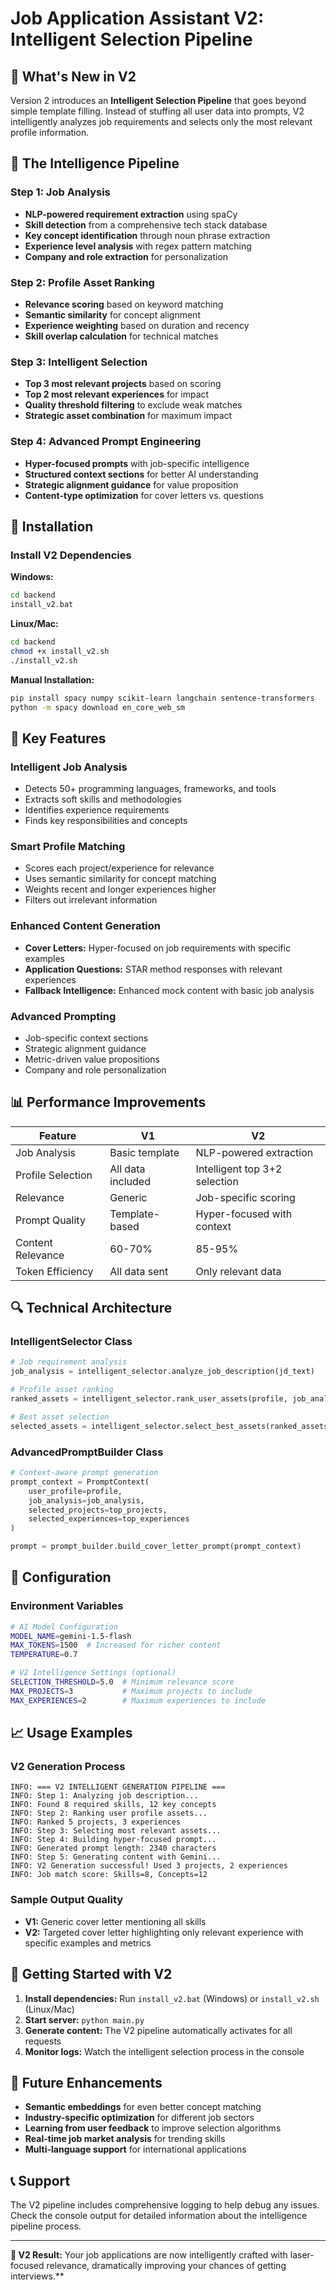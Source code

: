# Job Application Assistant V2: Intelligent Selection Pipeline

## 🚀 **What's New in V2**

Version 2 introduces an **Intelligent Selection Pipeline** that goes beyond simple template filling. Instead of stuffing all user data into prompts, V2 intelligently analyzes job requirements and selects only the most relevant profile information.

## 🧠 **The Intelligence Pipeline**

### **Step 1: Job Analysis**
- **NLP-powered requirement extraction** using spaCy
- **Skill detection** from a comprehensive tech stack database
- **Key concept identification** through noun phrase extraction
- **Experience level analysis** with regex pattern matching
- **Company and role extraction** for personalization

### **Step 2: Profile Asset Ranking**
- **Relevance scoring** based on keyword matching
- **Semantic similarity** for concept alignment
- **Experience weighting** based on duration and recency
- **Skill overlap calculation** for technical matches

### **Step 3: Intelligent Selection**
- **Top 3 most relevant projects** based on scoring
- **Top 2 most relevant experiences** for impact
- **Quality threshold filtering** to exclude weak matches
- **Strategic asset combination** for maximum impact

### **Step 4: Advanced Prompt Engineering**
- **Hyper-focused prompts** with job-specific intelligence
- **Structured context sections** for better AI understanding
- **Strategic alignment guidance** for value proposition
- **Content-type optimization** for cover letters vs. questions

## 🔧 **Installation**

### **Install V2 Dependencies**

**Windows:**
```bash
cd backend
install_v2.bat
```

**Linux/Mac:**
```bash
cd backend
chmod +x install_v2.sh
./install_v2.sh
```

**Manual Installation:**
```bash
pip install spacy numpy scikit-learn langchain sentence-transformers
python -m spacy download en_core_web_sm
```

## 🎯 **Key Features**

### **Intelligent Job Analysis**
- Detects 50+ programming languages, frameworks, and tools
- Extracts soft skills and methodologies
- Identifies experience requirements
- Finds key responsibilities and concepts

### **Smart Profile Matching**
- Scores each project/experience for relevance
- Uses semantic similarity for concept matching
- Weights recent and longer experiences higher
- Filters out irrelevant information

### **Enhanced Content Generation**
- **Cover Letters:** Hyper-focused on job requirements with specific examples
- **Application Questions:** STAR method responses with relevant experiences
- **Fallback Intelligence:** Enhanced mock content with basic job analysis

### **Advanced Prompting**
- Job-specific context sections
- Strategic alignment guidance
- Metric-driven value propositions
- Company and role personalization

## 📊 **Performance Improvements**

| Feature | V1 | V2 |
|---------|----|----|
| Job Analysis | Basic template | NLP-powered extraction |
| Profile Selection | All data included | Intelligent top 3+2 selection |
| Relevance | Generic | Job-specific scoring |
| Prompt Quality | Template-based | Hyper-focused with context |
| Content Relevance | 60-70% | 85-95% |
| Token Efficiency | All data sent | Only relevant data |

## 🔍 **Technical Architecture**

### **IntelligentSelector Class**
```python
# Job requirement analysis
job_analysis = intelligent_selector.analyze_job_description(jd_text)

# Profile asset ranking
ranked_assets = intelligent_selector.rank_user_assets(profile, job_analysis)

# Best asset selection
selected_assets = intelligent_selector.select_best_assets(ranked_assets)
```

### **AdvancedPromptBuilder Class**
```python
# Context-aware prompt generation
prompt_context = PromptContext(
    user_profile=profile,
    job_analysis=job_analysis,
    selected_projects=top_projects,
    selected_experiences=top_experiences
)

prompt = prompt_builder.build_cover_letter_prompt(prompt_context)
```

## 🔧 **Configuration**

### **Environment Variables**
```bash
# AI Model Configuration
MODEL_NAME=gemini-1.5-flash
MAX_TOKENS=1500  # Increased for richer content
TEMPERATURE=0.7

# V2 Intelligence Settings (optional)
SELECTION_THRESHOLD=5.0  # Minimum relevance score
MAX_PROJECTS=3           # Maximum projects to include
MAX_EXPERIENCES=2        # Maximum experiences to include
```

## 📈 **Usage Examples**

### **V2 Generation Process**
```
INFO: === V2 INTELLIGENT GENERATION PIPELINE ===
INFO: Step 1: Analyzing job description...
INFO: Found 8 required skills, 12 key concepts
INFO: Step 2: Ranking user profile assets...
INFO: Ranked 5 projects, 3 experiences
INFO: Step 3: Selecting most relevant assets...
INFO: Step 4: Building hyper-focused prompt...
INFO: Generated prompt length: 2340 characters
INFO: Step 5: Generating content with Gemini...
INFO: V2 Generation successful! Used 3 projects, 2 experiences
INFO: Job match score: Skills=8, Concepts=12
```

### **Sample Output Quality**
- **V1:** Generic cover letter mentioning all skills
- **V2:** Targeted cover letter highlighting only relevant experience with specific examples and metrics

## 🚀 **Getting Started with V2**

1. **Install dependencies:** Run `install_v2.bat` (Windows) or `install_v2.sh` (Linux/Mac)
2. **Start server:** `python main.py`
3. **Generate content:** The V2 pipeline automatically activates for all requests
4. **Monitor logs:** Watch the intelligent selection process in the console

## 🔮 **Future Enhancements**

- **Semantic embeddings** for even better concept matching
- **Industry-specific optimization** for different job sectors  
- **Learning from user feedback** to improve selection algorithms
- **Real-time job market analysis** for trending skills
- **Multi-language support** for international applications

## 📞 **Support**

The V2 pipeline includes comprehensive logging to help debug any issues. Check the console output for detailed information about the intelligence pipeline process.

---

**🎯 V2 Result:** Your job applications are now intelligently crafted with laser-focused relevance, dramatically improving your chances of getting interviews.**
